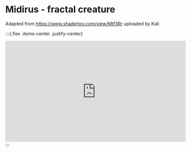 # Midirus - fractal creature

Adapted from https://www.shadertoy.com/view/Mtf3Rr uploaded by Kali


:::{.flex .items-center .justify-center}
<iframe width="560" height="315" src="https://www.youtube.com/embed/jCR_ZARjwuk" title="YouTube video player" frameborder="0" allow="accelerometer; autoplay; clipboard-write; encrypted-media; gyroscope; picture-in-picture" allowfullscreen></iframe>
:::
